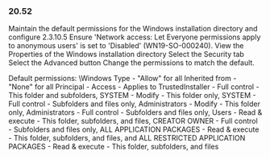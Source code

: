 
### 20.52  
Maintain the default permissions for the Windows installation directory and configure 
2.3.10.5 Ensure 'Network access: Let Everyone permissions apply to anonymous users' is set to 
'Disabled' (WN19-SO-000240). 
  View the Properties of the Windows installation directory 
  Select the Security tab 
  Select the Advanced button 
Change the permissions to match the default. 
 
Default permissions: 
\Windows 
Type - "Allow" for all 
Inherited from - "None" for all 
Principal - Access - Applies to 
TrustedInstaller - Full control - This folder and subfolders, SYSTEM - Modify - 
This folder only, SYSTEM - Full control - Subfolders and files only, 
Administrators - Modify - This folder only, Administrators - Full control - 
Subfolders and files only, Users - Read & execute - This folder, subfolders, 
and files, CREATOR OWNER - Full control - Subfolders and files only, ALL 
APPLICATION PACKAGES - Read & execute - This folder, subfolders, and files, 
and ALL RESTRICTED APPLICATION PACKAGES - Read & execute - This folder, 
subfolders, and files 
   